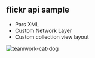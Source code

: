 ## flickr api sample

- Pars XML
- Custom Network Layer
- Custom collection view layout

![teamwork-cat-dog](https://github.com/AmirDaliri/flickr/blob/master/preview.gif?raw=true)
